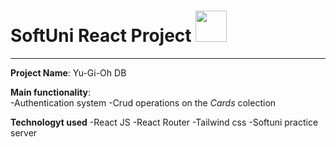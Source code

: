 # SoftUni React Project <img src="https://camo.githubusercontent.com/48d099290b4cb2d7937bcd96e8497cf1845b54a810a6432c70cf944b60b40c77/68747470733a2f2f7261776769742e636f6d2f676f72616e67616a69632f72656163742d69636f6e732f6d61737465722f72656163742d69636f6e732e737667"  width="50" height="50">
---

**Project Name**: Yu-Gi-Oh DB

**Main functionality**:  
-Authentication system
-Crud operations on the *Cards* colection

**Technologyt used**
-React JS
-React Router
-Tailwind css
-Softuni practice server
